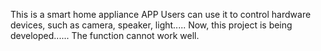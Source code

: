 This is a smart home appliance APP
Users can use it to control hardware devices, such as camera, speaker, light.....
Now, this project is being developed...... The function cannot work well.
